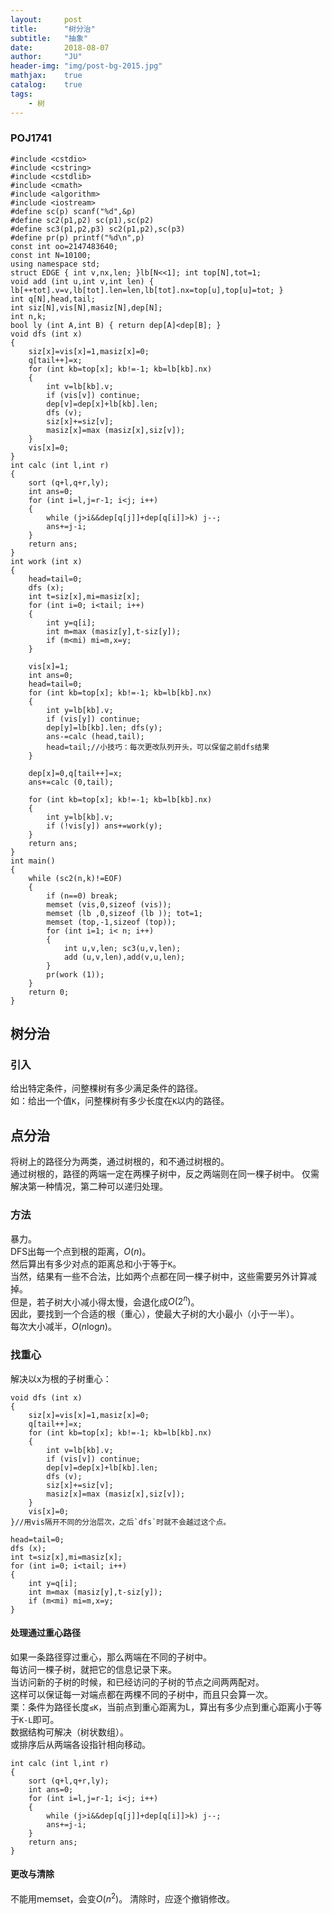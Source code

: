 ```yaml
---
layout:     post
title:      "树分治"
subtitle:   "抽象"
date:       2018-08-07
author:     "JU"
header-img: "img/post-bg-2015.jpg"
mathjax:    true
catalog:    true
tags:
    - 树
---
```

### POJ1741

    #include <cstdio>
    #include <cstring>
    #include <cstdlib>
    #include <cmath>
    #include <algorithm>
    #include <iostream>
    #define sc(p) scanf("%d",&p)
    #define sc2(p1,p2) sc(p1),sc(p2)
    #define sc3(p1,p2,p3) sc2(p1,p2),sc(p3)
    #define pr(p) printf("%d\n",p)
    const int oo=2147483640;
    const int N=10100;
    using namespace std;
    struct EDGE { int v,nx,len; }lb[N<<1]; int top[N],tot=1;
    void add (int u,int v,int len) { lb[++tot].v=v,lb[tot].len=len,lb[tot].nx=top[u],top[u]=tot; }
    int q[N],head,tail;
    int siz[N],vis[N],masiz[N],dep[N];
    int n,k;
    bool ly (int A,int B) { return dep[A]<dep[B]; }
    void dfs (int x)
    {
        siz[x]=vis[x]=1,masiz[x]=0;
        q[tail++]=x;
        for (int kb=top[x]; kb!=-1; kb=lb[kb].nx)
        {
            int v=lb[kb].v;
            if (vis[v]) continue;
            dep[v]=dep[x]+lb[kb].len;
            dfs (v);
            siz[x]+=siz[v];
            masiz[x]=max (masiz[x],siz[v]);
        }
        vis[x]=0;
    }
    int calc (int l,int r)
    {
        sort (q+l,q+r,ly);
        int ans=0;
        for (int i=l,j=r-1; i<j; i++)
        {
            while (j>i&&dep[q[j]]+dep[q[i]]>k) j--;
            ans+=j-i;
        }
        return ans;
    }
    int work (int x)
    {
        head=tail=0;
        dfs (x);
        int t=siz[x],mi=masiz[x];
        for (int i=0; i<tail; i++)
        {
            int y=q[i];
            int m=max (masiz[y],t-siz[y]);
            if (m<mi) mi=m,x=y;
        }

        vis[x]=1;
        int ans=0;
        head=tail=0;
        for (int kb=top[x]; kb!=-1; kb=lb[kb].nx)
        {
            int y=lb[kb].v;
            if (vis[y]) continue;
            dep[y]=lb[kb].len; dfs(y);
            ans-=calc (head,tail);
            head=tail;//小技巧：每次更改队列开头，可以保留之前dfs结果
        }

        dep[x]=0,q[tail++]=x;
        ans+=calc (0,tail);

        for (int kb=top[x]; kb!=-1; kb=lb[kb].nx)
        {
            int y=lb[kb].v;
            if (!vis[y]) ans+=work(y);
        }
        return ans;
    }
    int main()
    {
        while (sc2(n,k)!=EOF)
        {
            if (n==0) break;
            memset (vis,0,sizeof (vis));
            memset (lb ,0,sizeof (lb )); tot=1;
            memset (top,-1,sizeof (top));
            for (int i=1; i< n; i++)
            {
                int u,v,len; sc3(u,v,len);
                add (u,v,len),add(v,u,len);
            }
            pr(work (1));
        }
        return 0;
    }
    
## 树分治
### 引入
给出特定条件，问整棵树有多少满足条件的路径。  
如：给出一个值`K`，问整棵树有多少长度在`K`以内的路径。 
## 点分治
将树上的路径分为两类，通过树根的，和不通过树根的。  
通过树根的，路径的两端一定在两棵子树中，反之两端则在同一棵子树中。
仅需解决第一种情况，第二种可以递归处理。
### 方法
暴力。  
DFS出每一个点到根的距离，$O(n)$。  
然后算出有多少对点的距离总和小于等于`K`。  
当然，结果有一些不合法，比如两个点都在同一棵子树中，这些需要另外计算减掉。  
但是，若子树大小减小得太慢，会退化成$O(2^n)$。  
因此，要找到一个合适的根（重心），使最大子树的大小最小（小于一半）。  
每次大小减半，$O(n\log_{}{n})$。  
### 找重心
解决以x为根的子树重心：

    void dfs (int x)
    {
        siz[x]=vis[x]=1,masiz[x]=0;
        q[tail++]=x;
        for (int kb=top[x]; kb!=-1; kb=lb[kb].nx)
        {
            int v=lb[kb].v;
            if (vis[v]) continue;
            dep[v]=dep[x]+lb[kb].len;
            dfs (v);
            siz[x]+=siz[v];
            masiz[x]=max (masiz[x],siz[v]);
        }
        vis[x]=0;
    }//用vis隔开不同的分治层次，之后`dfs`时就不会越过这个点。
    
    head=tail=0;
    dfs (x);
    int t=siz[x],mi=masiz[x];
    for (int i=0; i<tail; i++)
    {
        int y=q[i];
        int m=max (masiz[y],t-siz[y]);
        if (m<mi) mi=m,x=y;
    }

#### 处理通过重心路径
如果一条路径穿过重心，那么两端在不同的子树中。  
每访问一棵子树，就把它的信息记录下来。  
当访问新的子树的时候，和已经访问的子树的节点之间两两配对。  
这样可以保证每一对端点都在两棵不同的子树中，而且只会算一次。  
栗：条件为路径长度`≤K`，当前点到重心距离为L，算出有多少点到重心距离小于等于`K-L`即可。  
数据结构可解决（树状数组）。  
或排序后从两端各设指针相向移动。

    int calc (int l,int r)
    {
        sort (q+l,q+r,ly);
        int ans=0;
        for (int i=l,j=r-1; i<j; i++)
        {
            while (j>i&&dep[q[j]]+dep[q[i]]>k) j--;
            ans+=j-i;
        }
        return ans;
    }
    
#### 更改与清除
不能用memset，会变$O(n^2)$。
清除时，应逐个撤销修改。
